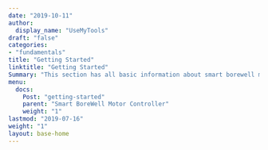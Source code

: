 ```yaml
---
date: "2019-10-11"
author:
  display_name: "UseMyTools"
draft: "false"
categories:
- "fundamentals"
title: "Getting Started"
linktitle: "Getting Started"
Summary: "This section has all basic information about smart borewell motor controller regarding Product overview, Installation, User Guide, Releases etc.. This will help users to get started with the smart borewell motor controller seamlessly"
menu:
  docs:
    Post: "getting-started"
    parent: "Smart BoreWell Motor Controller"
    weight: "1"
lastmod: "2019-07-16"
weight: "1"
layout: base-home
---
```

